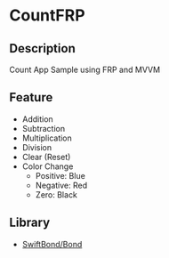 # CountFRP

## Description
Count App Sample using FRP and MVVM

## Feature
- Addition
- Subtraction
- Multiplication
- Division
- Clear (Reset)
- Color Change
    - Positive: Blue
    - Negative: Red
    - Zero: Black

## Library
- [SwiftBond/Bond](https://github.com/SwiftBond/Bond)
